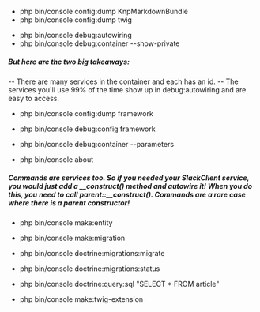 * php bin/console config:dump KnpMarkdownBundle
* php bin/console config:dump twig

+ php bin/console debug:autowiring
+ php bin/console debug:container --show-private

##### But here are the two big takeaways:

-- There are many services in the container and each has an id.
-- The services you'll use 99% of the time show up in debug:autowiring and are easy to access.

+ php bin/console config:dump framework
+ php bin/console debug:config framework
+ php bin/console debug:container --parameters

+ php bin/console about

##### Commands are services too. So if you needed your SlackClient service, you would just add a __construct() method and autowire it! When you do this, you need to call parent::__construct(). Commands are a rare case where there is a parent constructor!

+ php bin/console make:entity
+ php bin/console make:migration
+ php bin/console doctrine:migrations:migrate
+ php bin/console doctrine:migrations:status

+ php bin/console doctrine:query:sql "SELECT * FROM article"
+ php bin/console make:twig-extension